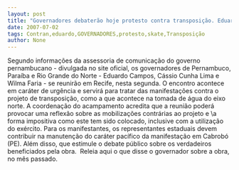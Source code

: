 ```yaml
---
layout: post
title: "Governadores debaterão hoje protesto contra transposição. Eduardo prometeu apoio até o fim"
date: 2007-07-02
tags: Contran,eduardo,GOVERNADORES,protesto,skate,Transposição
author: None
---
```

Segundo informa&ccedil;&otilde;es da assessoria de comunica&ccedil;&atilde;o do governo pernambucano - divulgada no site oficial, os governadores de Pernambuco, Para&iacute;ba e Rio Grande do Norte - Eduardo Campos, C&aacute;ssio Cunha Lima e Wilma Faria - se reunir&atilde;o em Recife, nesta segunda.
O encontro acontece em car&aacute;ter de urg&ecirc;ncia e servir&aacute; para tratar das manifesta&ccedil;&otilde;es contra o projeto de transposi&ccedil;&atilde;o, como a que acontece na tomada de &aacute;gua do eixo norte. 
A coordena&ccedil;&atilde;o do acampamento acredita que a reuni&atilde;o poder&aacute; provocar uma reflex&atilde;o sobre as mobiliza&ccedil;&otilde;es contr&aacute;rias ao projeto e \a forma impositiva como este tem sido colocado\, inclusive com a utiliza&ccedil;&atilde;o do ex&eacute;rcito. 
Para os manifestantes, os representantes estaduais devem contribuir na manuten&ccedil;&atilde;o do car&aacute;ter pac&iacute;fico da manifesta&ccedil;&atilde;o em Cabrob&oacute; (PE). Al&eacute;m disso, que estimule o debate p&uacute;blico sobre os verdadeiros beneficiados pela obra.&nbsp;
Releia aqui o que disse o governador sobre a obra, no m&ecirc;s passado. 